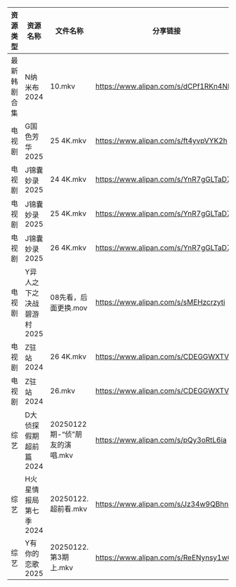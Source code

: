 | 资源类型   | 资源名称            | 文件名称                   | 分享链接                                 | 更新时间                |
| ------ | --------------- | ---------------------- | ------------------------------------ | ------------------- |
| 最新韩剧合集 | N纳米布2024        | 10.mkv                 | https://www.alipan.com/s/dCPf1RKn4NH | 2025-01-22 00:06:03 |
| 电视剧    | G国色芳华2025       | 25 4K.mkv              | https://www.alipan.com/s/ft4yvpVYK2h | 2025-01-22 00:05:18 |
| 电视剧    | J锦囊妙录2025       | 24 4K.mkv              | https://www.alipan.com/s/YnR7gGLTaD7 | 2025-01-22 00:05:49 |
| 电视剧    | J锦囊妙录2025       | 25 4K.mkv              | https://www.alipan.com/s/YnR7gGLTaD7 | 2025-01-22 00:05:49 |
| 电视剧    | J锦囊妙录2025       | 26 4K.mkv              | https://www.alipan.com/s/YnR7gGLTaD7 | 2025-01-22 00:05:48 |
| 电视剧    | Y异人之下之决战碧游村2025 | 08先看，后面更换.mov          | https://www.alipan.com/s/sMEHzcrzyti | 2025-01-22 13:06:43 |
| 电视剧    | Z驻站2024         | 26 4K.mkv              | https://www.alipan.com/s/CDEGGWXTVZe | 2025-01-22 00:06:42 |
| 电视剧    | Z驻站2024         | 26.mkv                 | https://www.alipan.com/s/CDEGGWXTVZe | 2025-01-22 00:06:42 |
| 综艺     | D大侦探假期超前篇2024   | 20250122期-“侦”朋友的演唱.mkv | https://www.alipan.com/s/pQy3oRtL6ia | 2025-01-22 13:07:04 |
| 综艺     | H火星情报局第七季2024   | 20250122.超前看.mkv       | https://www.alipan.com/s/Jz34w9QBhnQ | 2025-01-22 13:07:18 |
| 综艺     | Y有你的恋歌2025      | 20250122.第3期上.mkv      | https://www.alipan.com/s/ReENynsy1wC | 2025-01-22 13:08:43 |
